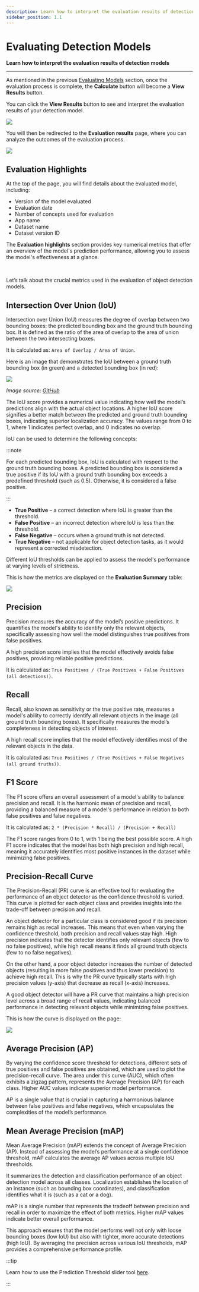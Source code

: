 ```yaml
---
description: Learn how to interpret the evaluation results of detection models
sidebar_position: 1.1
---
```


# Evaluating Detection Models

**Learn how to interpret the evaluation results of detection models**
<hr />

As mentioned in the previous [Evaluating Models](./) section, once the evaluation process is complete, the **Calculate** button will become a **View Results** button. 

You can click the **View Results** button to see and interpret the evaluation results of your detection model. 

![](/img/community/evaluate/evaluate_6.png)

You will then be redirected to the **Evaluation results** page, where you can analyze the outcomes of the evaluation process.

![](/img/community/evaluate/evaluate_7.png)

## Evaluation Highlights

At the top of the page, you will find details about the evaluated model, including:

- Version of the model evaluated
- Evaluation date
- Number of concepts used for evaluation
- App name
- Dataset name
- Dataset version ID

The **Evaluation highlights** section provides key numerical metrics that offer an overview of the model's prediction performance, allowing you to assess the model's effectiveness at a glance.

<br/>

Let’s talk about the crucial metrics used in the evaluation of object detection models. 

## Intersection Over Union (IoU)

Intersection over Union (IoU) measures the degree of overlap between two bounding boxes: the predicted bounding box and the ground truth bounding box. It is defined as the ratio of the area of overlap to the area of union between the two intersecting boxes.

It is calculated as: `Area of Overlap / Area of Union`. 

Here is an image that demonstrates the IoU between a ground truth bounding box (in green) and a detected bounding box (in red):

![](/img/community/evaluate/evaluate_10.png)

_Image source: [GitHub](https://github.com/rafaelpadilla/Object-Detection-Metrics)_

The IoU score provides a numerical value indicating how well the model’s predictions align with the actual object locations. A higher IoU score signifies a better match between the predicted and ground truth bounding boxes, indicating superior localization accuracy. The values range from 0 to 1, where 1 indicates perfect overlap, and 0 indicates no overlap. 

IoU can be used to determine the following concepts:

:::note

For each predicted bounding box, IoU is calculated with respect to the ground truth bounding boxes. A predicted bounding box is considered a true positive if its IoU with a ground truth bounding box exceeds a predefined threshold (such as 0.5). Otherwise, it is considered a false positive. 

:::

- **True Positive** – a correct detection where IoU is greater than the threshold.
- **False Positive** – an incorrect detection where IoU is less than the threshold. 
- **False Negative** – occurs when a ground truth is not detected. 
- **True Negative** – not applicable for object detection tasks, as it would represent a corrected misdetection. 

Different IoU thresholds can be applied to assess the model's performance at varying levels of strictness. 

This is how the metrics are displayed on the **Evaluation Summary** table:

![](/img/community/evaluate/evaluate_13.png)

## Precision

Precision measures the accuracy of the model’s positive predictions. It quantifies the model's ability to identify only the relevant objects, specifically assessing how well the model distinguishes true positives from false positives.

A high precision score implies that the model effectively avoids false positives, providing reliable positive predictions.

It is calculated as: `True Positives / (True Positives + False Positives (all detections))`.

## Recall

Recall, also known as sensitivity or the true positive rate, measures a model's ability to correctly identify all relevant objects in the image (all ground truth bounding boxes). It specifically measures the model’s completeness in detecting objects of interest.

A high recall score implies that the model effectively identifies most of the relevant objects in the data.

It is calculated as: `True Positives / (True Positives + False Negatives (all ground truths))`.

## F1 Score

The F1 score offers an overall assessment of a model's ability to balance precision and recall. It is the harmonic mean of precision and recall, providing a balanced measure of a model's performance in relation to both false positives and false negatives.

It is calculated as: `2 * (Precision * Recall) / (Precision + Recall)`

The F1 score ranges from 0 to 1, with 1 being the best possible score. A high F1 score indicates that the model has both high precision and high recall, meaning it accurately identifies most positive instances in the dataset while minimizing false positives.

## Precision-Recall Curve

The Precision-Recall (PR) curve is an effective tool for evaluating the performance of an object detector as the confidence threshold is varied. This curve is plotted for each object class and provides insights into the trade-off between precision and recall.

An object detector for a particular class is considered good if its precision remains high as recall increases. This means that even when varying the confidence threshold, both precision and recall values stay high. High precision indicates that the detector identifies only relevant objects (few to no false positives), while high recall means it finds all ground truth objects (few to no false negatives).

On the other hand, a poor object detector increases the number of detected objects (resulting in more false positives and thus lower precision) to achieve high recall. This is why the PR curve typically starts with high precision values (y-axis) that decrease as recall (x-axis) increases. 

A good object detector will have a PR curve that maintains a high precision level across a broad range of recall values, indicating balanced performance in detecting relevant objects while minimizing false positives.

This is how the curve is displayed on the page:

![](/img/community/evaluate/evaluate_14.png)

## Average Precision (AP)

By varying the confidence score threshold for detections, different sets of true positives and false positives are obtained, which are used to plot the precision-recall curve. The area under this curve (AUC), which often exhibits a zigzag pattern, represents the Average Precision (AP) for each class. Higher AUC values indicate superior model performance.

AP is a single value that is crucial in capturing a harmonious balance between false positives and false negatives, which encapsulates the complexities of the model’s performance.

## Mean Average Precision (mAP)

Mean Average Precision (mAP) extends the concept of Average Precision (AP). Instead of assessing the model’s performance at a single confidence threshold, mAP calculates the average AP values across multiple IoU thresholds. 

It summarizes the detection and classification performance of an object detection model across all classes. Localization establishes the location of an instance (such as bounding box coordinates), and classification identifies what it is (such as a cat or a dog).

mAP is a single number that represents the tradeoff between precision and recall in order to maximize the effect of both metrics. Higher mAP values indicate better overall performance.

This approach ensures that the model performs well not only with loose bounding boxes (low IoU) but also with tighter, more accurate detections (high IoU). By averaging the precision across various IoU thresholds, mAP provides a comprehensive performance profile.

:::tip

Learn how to use the Prediction Threshold slider tool [here](https://docs.clarifai.com/portal-guide/evaluate/interpreting-evaluations#prediction-threshold). 

:::

